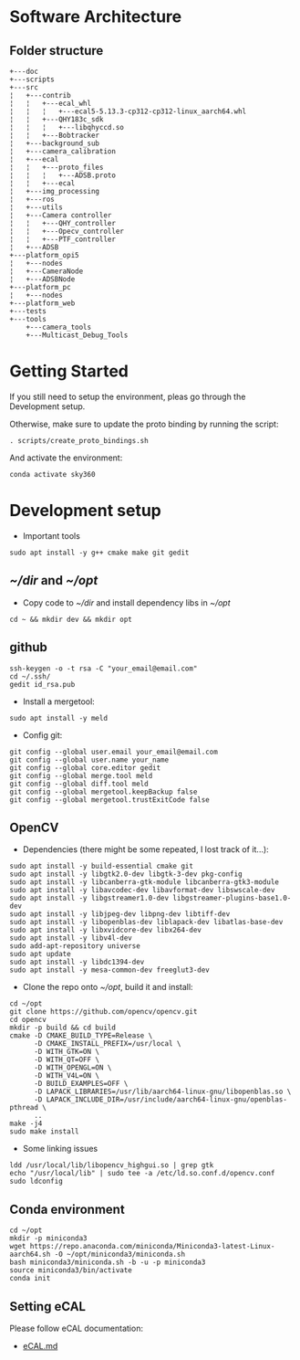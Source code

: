 # Software Architecture

## Folder structure

```
+---doc
+---scripts
+---src
¦   +---contrib
¦   ¦   +---ecal_whl
¦   ¦   ¦   +---ecal5-5.13.3-cp312-cp312-linux_aarch64.whl
¦   ¦   +---QHY183c_sdk
¦   ¦   ¦   +---libqhyccd.so
¦   ¦   +---Bobtracker
¦   +---background_sub
¦   +---camera_calibration
¦   +---ecal
¦   ¦   +---proto_files
¦   ¦   ¦   +---ADSB.proto
¦   ¦   +---ecal
¦   +---img_processing
¦   +---ros
¦   +---utils
¦   +---Camera controller
¦   ¦   +---QHY_controller
¦   ¦   +---Opecv_controller
¦   ¦   +---PTF_controller
¦   +---ADSB
+---platform_opi5
¦   +---nodes
¦   +---CameraNode
¦   +---ADSBNode
+---platform_pc
¦   +---nodes
+---platform_web
+---tests
+---tools
    +---camera_tools
    +---Multicast_Debug_Tools
```
# Getting Started
If you still need to setup the environment, pleas go through the Development setup.

Otherwise, make sure to update the proto binding by running the script:
```
. scripts/create_proto_bindings.sh
```

And activate the environment:
```
conda activate sky360
```


# Development setup
- Important tools

```
sudo apt install -y g++ cmake make git gedit
```

##  _~/dir_ and _~/opt_
- Copy code to _~/dir_ and install dependency libs in _~/opt_

```
cd ~ && mkdir dev && mkdir opt
```

## github
````
ssh-keygen -o -t rsa -C "your_email@email.com"
cd ~/.ssh/
gedit id_rsa.pub
````

- Install a mergetool:
```
sudo apt install -y meld
```

- Config git:
```
git config --global user.email your_email@email.com
git config --global user.name your_name
git config --global core.editor gedit
git config --global merge.tool meld
git config --global diff.tool meld
git config --global mergetool.keepBackup false
git config --global mergetool.trustExitCode false
```

## OpenCV

- Dependencies (there might be some repeated, I lost track of it...):
```
sudo apt install -y build-essential cmake git
sudo apt install -y libgtk2.0-dev libgtk-3-dev pkg-config
sudo apt install -y libcanberra-gtk-module libcanberra-gtk3-module
sudo apt install -y libavcodec-dev libavformat-dev libswscale-dev
sudo apt install -y libgstreamer1.0-dev libgstreamer-plugins-base1.0-dev
sudo apt install -y libjpeg-dev libpng-dev libtiff-dev
sudo apt install -y libopenblas-dev liblapack-dev libatlas-base-dev
sudo apt install -y libxvidcore-dev libx264-dev
sudo apt install -y libv4l-dev
sudo add-apt-repository universe
sudo apt update
sudo apt install -y libdc1394-dev
sudo apt install -y mesa-common-dev freeglut3-dev
```

- Clone the repo onto _~/opt_, build it and install:
```
cd ~/opt
git clone https://github.com/opencv/opencv.git
cd opencv
mkdir -p build && cd build
cmake -D CMAKE_BUILD_TYPE=Release \
      -D CMAKE_INSTALL_PREFIX=/usr/local \
      -D WITH_GTK=ON \
      -D WITH_QT=OFF \
      -D WITH_OPENGL=ON \
      -D WITH_V4L=ON \
      -D BUILD_EXAMPLES=OFF \
      -D LAPACK_LIBRARIES=/usr/lib/aarch64-linux-gnu/libopenblas.so \
      -D LAPACK_INCLUDE_DIR=/usr/include/aarch64-linux-gnu/openblas-pthread \
      ..
make -j4
sudo make install
```

- Some linking issues
```
ldd /usr/local/lib/libopencv_highgui.so | grep gtk
echo "/usr/local/lib" | sudo tee -a /etc/ld.so.conf.d/opencv.conf
sudo ldconfig
```

## Conda environment
```
cd ~/opt
mkdir -p miniconda3
wget https://repo.anaconda.com/miniconda/Miniconda3-latest-Linux-aarch64.sh -O ~/opt/miniconda3/miniconda.sh
bash miniconda3/miniconda.sh -b -u -p miniconda3
source miniconda3/bin/activate
conda init
```

## Setting eCAL
Please follow eCAL documentation:
- [eCAL.md](eCAL.md)

